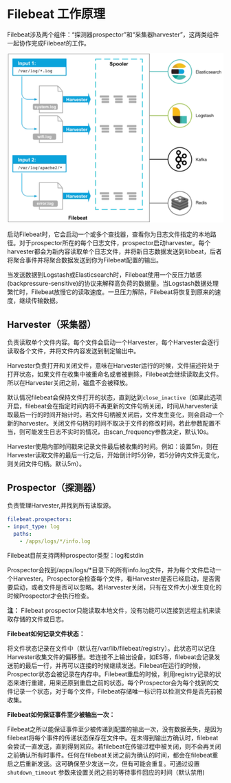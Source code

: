 # Filebeat 工作原理

Filebeat涉及两个组件：“探测器prospector”和“采集器harvester”，这两类组件一起协作完成Filebeat的工作。

![filebeat](./_images/filebeat.png)

启动Filebeat时，它会启动一个或多个查找器，查看你为日志文件指定的本地路径。对于prospector所在的每个日志文件，prospector启动harvester。每个harvester都会为新内容读取单个日志文件，并将新日志数据发送到libbeat，后者将聚合事件并将聚合数据发送到你为Filebeat配置的输出。

当发送数据到Logstash或Elasticsearch时，Filebeat使用一个反压力敏感(backpressure-sensitive)的协议来解释高负荷的数据量。当Logstash数据处理繁忙时，Filebeat放慢它的读取速度。一旦压力解除，Filebeat将恢复到原来的速度，继续传输数据。

## Harvester（采集器）

负责读取单个文件内容。每个文件会启动一个Harvester，每个Harvester会逐行读取各个文件，并将文件内容发送到制定输出中。

Harvester负责打开和关闭文件，意味在Harvester运行的时候，文件描述符处于打开状态，如果文件在收集中被重命名或者被删除，Filebeat会继续读取此文件。所以在Harvester关闭之前，磁盘不会被释放。

默认情况filebeat会保持文件打开的状态，直到达到`close_inactive`（如果此选项开启，filebeat会在指定时间内将不再更新的文件句柄关闭，时间从harvester读取最后一行的时间开始计时。若文件句柄被关闭后，文件发生变化，则会启动一个新的harvester。关闭文件句柄的时间不取决于文件的修改时间，若此参数配置不当，则可能发生日志不实时的情况，由scan_frequency参数决定，默认10s。

Harvester使用内部时间戳来记录文件最后被收集的时间。例如：设置5m，则在Harvester读取文件的最后一行之后，开始倒计时5分钟，若5分钟内文件无变化，则关闭文件句柄。默认5m）。

## Prospector（探测器）

负责管理Harvester,并找到所有读取源。

```yml
filebeat.prospectors:
- input_type: log
  paths:
    - /apps/logs/*/info.log
```

Filebeat目前支持两种prospector类型：log和stdin

Prospector会找到/apps/logs/*目录下的所有info.log文件，并为每个文件启动一个Harvester。Prospector会检查每个文件，看Harvester是否已经启动，是否需要启动，或者文件是否可以忽略。若Harvester关闭，只有在文件大小发生变化的时候Prospector才会执行检查。

**注：** Filebeat prospector只能读取本地文件，没有功能可以连接到远程主机来读取存储的文件或日志。

**Filebeat如何记录文件状态：**

将文件状态记录在文件中（默认在/var/lib/filebeat/registry）。此状态可以记住Harvester收集文件的偏移量。若连接不上输出设备，如ES等，filebeat会记录发送前的最后一行，并再可以连接的时候继续发送。Filebeat在运行的时候，Prospector状态会被记录在内存中。Filebeat重启的时候，利用registry记录的状态来进行重建，用来还原到重启之前的状态。每个Prospector会为每个找到的文件记录一个状态，对于每个文件，Filebeat存储唯一标识符以检测文件是否先前被收集。

**Filebeat如何保证事件至少被输出一次：**

Filebeat之所以能保证事件至少被传递到配置的输出一次，没有数据丢失，是因为filebeat将每个事件的传递状态保存在文件中。在未得到输出方确认时，filebeat会尝试一直发送，直到得到回应。若filebeat在传输过程中被关闭，则不会再关闭之前确认所有时事件。任何在filebeat关闭之前为确认的时间，都会在filebeat重启之后重新发送。这可确保至少发送一次，但有可能会重复。可通过设置`shutdown_timeout` 参数来设置关闭之前的等待事件回应的时间（默认禁用)
